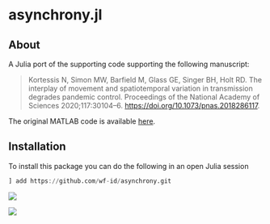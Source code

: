 # asynchrony.jl

## About

A Julia port of the supporting code supporting the following manuscript: 

>Kortessis N, Simon MW, Barfield M, Glass GE, Singer BH, Holt RD. The interplay of movement and spatiotemporal variation in transmission degrades pandemic control. Proceedings of the National Academy of Sciences 2020;117:30104–6. https://doi.org/10.1073/pnas.2018286117.

The original MATLAB code is available [here](https://github.com/kortessis/SpatioTemporal_COVID-19/tree/master).

## Installation

To install this package you can do the following in an open Julia session

```julia
] add https://github.com/wf-id/asynchrony.git
```

![](../dev/synchron_cases.png)

![](../dev/synchron_growth.png)

```@contents
```